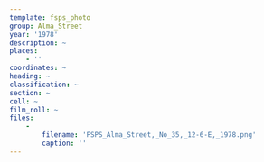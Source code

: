 ```yaml
---
template: fsps_photo
group: Alma_Street
year: '1978'
description: ~
places:
    - ''
coordinates: ~
heading: ~
classification: ~
section: ~
cell: ~
film_roll: ~
files:
    -
        filename: 'FSPS_Alma_Street,_No_35,_12-6-E,_1978.png'
        caption: ''
---
```

